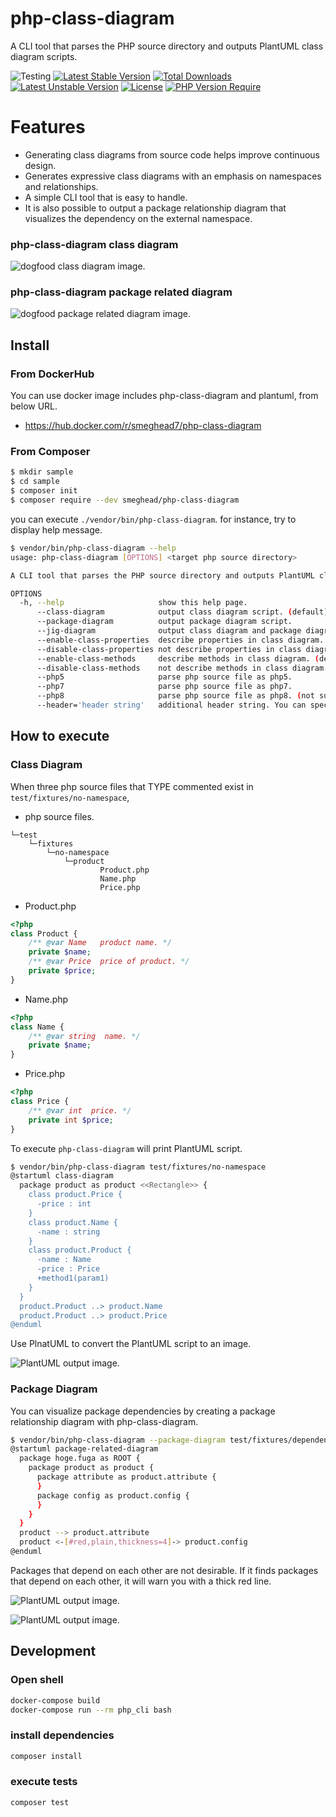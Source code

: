 # php-class-diagram

A CLI tool that parses the PHP source directory and outputs PlantUML class diagram scripts.

![Testing](https://github.com/smeghead/php-class-diagram/actions/workflows/php.yml/badge.svg) [![Latest Stable Version](http://poser.pugx.org/smeghead/php-class-diagram/v)](https://packagist.org/packages/smeghead/php-class-diagram) [![Total Downloads](http://poser.pugx.org/smeghead/php-class-diagram/downloads)](https://packagist.org/packages/smeghead/php-class-diagram) [![Latest Unstable Version](http://poser.pugx.org/smeghead/php-class-diagram/v/unstable)](https://packagist.org/packages/smeghead/php-class-diagram) [![License](http://poser.pugx.org/smeghead/php-class-diagram/license)](https://packagist.org/packages/smeghead/php-class-diagram) [![PHP Version Require](http://poser.pugx.org/smeghead/php-class-diagram/require/php)](https://packagist.org/packages/smeghead/php-class-diagram)

# Features

 * Generating class diagrams from source code helps improve continuous design.
 * Generates expressive class diagrams with an emphasis on namespaces and relationships.
 * A simple CLI tool that is easy to handle.
 * It is also possible to output a package relationship diagram that visualizes the dependency on the external namespace.

### php-class-diagram class diagram

![dogfood class diagram image.](dogfood.png)

### php-class-diagram package related diagram

![dogfood package related diagram image.](dogfood-package.png)

## Install

### From DockerHub

You can use docker image includes php-class-diagram and plantuml, from below URL.

 * https://hub.docker.com/r/smeghead7/php-class-diagram

### From Composer

```bash
$ mkdir sample
$ cd sample
$ composer init
$ composer require --dev smeghead/php-class-diagram
```

you can execute `./vendor/bin/php-class-diagram`.
for instance, try to display help message.

```bash
$ vendor/bin/php-class-diagram --help
usage: php-class-diagram [OPTIONS] <target php source directory>

A CLI tool that parses the PHP source directory and outputs PlantUML class diagram scripts.

OPTIONS
  -h, --help                     show this help page.
      --class-diagram            output class diagram script. (default)
      --package-diagram          output package diagram script.
      --jig-diagram              output class diagram and package diagram script.
      --enable-class-properties  describe properties in class diagram. (default)
      --disable-class-properties not describe properties in class diagram.
      --enable-class-methods     describe methods in class diagram. (default)
      --disable-class-methods    not describe methods in class diagram.
      --php5                     parse php source file as php5.
      --php7                     parse php source file as php7.
      --php8                     parse php source file as php8. (not suppoted)
      --header='header string'   additional header string. You can specify multiple header values.
```

## How to execute

### Class Diagram

When three php source files that TYPE commented exist in `test/fixtures/no-namespace`,

 * php source files.

```
└─test
    └─fixtures
        └─no-namespace
            └─product
                    Product.php
                    Name.php
                    Price.php
```

 * Product.php
```php
<?php
class Product {
    /** @var Name   product name. */
    private $name;
    /** @var Price  price of product. */
    private $price;
}
```

 * Name.php
```php
<?php
class Name {
    /** @var string  name. */
    private $name;
}
```

 * Price.php
```php
<?php
class Price {
    /** @var int  price. */
    private int $price;
}
```

To execute `php-class-diagram` will print PlantUML script.

```bash
$ vendor/bin/php-class-diagram test/fixtures/no-namespace
@startuml class-diagram
  package product as product <<Rectangle>> {
    class product.Price {
      -price : int
    }
    class product.Name {
      -name : string
    }
    class product.Product {
      -name : Name
      -price : Price
      +method1(param1)
    }
  }
  product.Product ..> product.Name
  product.Product ..> product.Price
@enduml
```

Use PlnatUML to convert the PlantUML script to an image.

![PlantUML output image.](output.png)


### Package Diagram

You can visualize package dependencies by creating a package relationship diagram with php-class-diagram.

```bash
$ vendor/bin/php-class-diagram --package-diagram test/fixtures/dependency-loops
@startuml package-related-diagram
  package hoge.fuga as ROOT {
    package product as product {
      package attribute as product.attribute {
      }
      package config as product.config {
      }
    }
  }
  product --> product.attribute
  product <-[#red,plain,thickness=4]-> product.config
@enduml
```

Packages that depend on each other are not desirable.
If it finds packages that depend on each other, it will warn you with a thick red line.

![PlantUML output image.](output-package-dep-loop.png)


![PlantUML output image.](output-package.png)


## Development

### Open shell

```bash
docker-compose build
docker-compose run --rm php_cli bash
```

### install dependencies

```bash
composer install
```

### execute tests

```bash
composer test
```
